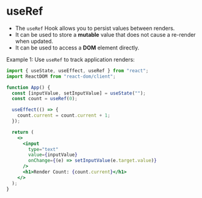# useRef

- The `useRef` Hook allows you to persist values between renders.
- It can be used to store a **mutable** value that does not cause a re-render when updated.
- It can be used to access a **DOM** element directly.

Example 1: Use `useRef` to track application renders:

```jsx
import { useState, useEffect, useRef } from "react";
import ReactDOM from "react-dom/client";

function App() {
  const [inputValue, setInputValue] = useState("");
  const count = useRef(0);

  useEffect(() => {
    count.current = count.current + 1;
  });

  return (
    <>
      <input
        type="text"
        value={inputValue}
        onChange={(e) => setInputValue(e.target.value)}
      />
      <h1>Render Count: {count.current}</h1>
    </>
  );
}

```